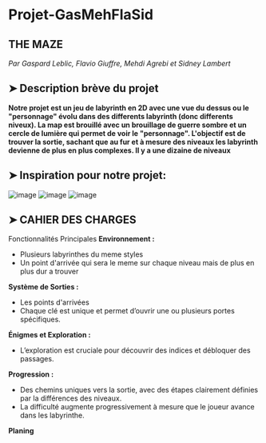 # Projet-GasMehFlaSid
## THE MAZE
*Par Gaspard Leblic, Flavio Giuffre, Mehdi Agrebi et Sidney Lambert*

## ➤ Description brève du projet
**Notre projet est un jeu de labyrinth en 2D avec une vue du dessus ou le "personnage" évolu dans des differents labyrinth (donc differents niveux). La map est brouillé avec un brouillage de guerre sombre et un cercle de lumière qui permet de voir le "personnage". L'objectif est de trouver la sortie, sachant que au fur et à mesure des niveaux les labyrinth devienne de plus en plus complexes. Il y a une dizaine de niveaux**

## ➤ Inspiration pour notre projet: 
![image](https://github.com/user-attachments/assets/81fe90ba-0cbc-4f9a-aca0-8b6937e0c722) 
![image](https://github.com/user-attachments/assets/3b1c8407-4a48-4be3-9b7f-3128d7abd349)
![image](https://github.com/user-attachments/assets/3b04a469-6f65-44cc-852b-8ef183d266e0)



## ➤ CAHIER DES CHARGES
Fonctionnalités Principales
**Environnement :**
- Plusieurs labyrinthes du meme styles
- Un point d'arrivée qui sera le meme sur chaque niveau mais de plus en plus dur a trouver
  
**Système de Sorties :**
- Les points d'arrivées 
- Chaque clé est unique et permet d’ouvrir une ou plusieurs portes spécifiques.
  
**Énigmes et Exploration :**
- L’exploration est cruciale pour découvrir des indices et débloquer des passages.
  
**Progression :**
- Des chemins uniques vers la sortie, avec des étapes clairement définies par la différences des niveaux.
- La difficulté augmente progressivement à mesure que le joueur avance dans les labyrinthe.

**Planing**
